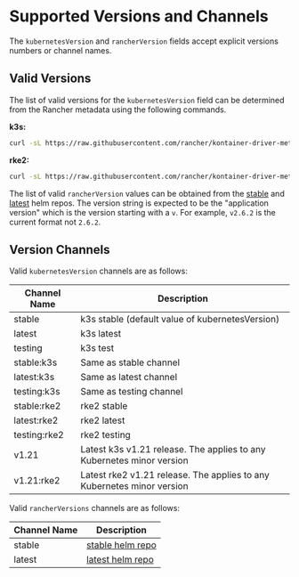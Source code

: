 # Supported Versions and Channels

The `kubernetesVersion` and `rancherVersion` fields accept explicit versions
numbers or channel names.

## Valid Versions

The list of valid versions for the `kubernetesVersion` field can be determined
from the Rancher metadata using the following commands.

__k3s:__
```bash
curl -sL https://raw.githubusercontent.com/rancher/kontainer-driver-metadata/release-v2.6/data/data.json | jq -r '.k3s.releases[].version'
```
__rke2:__
```bash
curl -sL https://raw.githubusercontent.com/rancher/kontainer-driver-metadata/release-v2.6/data/data.json | jq -r '.rke2.releases[].version'
```

The list of valid `rancherVersion` values can be obtained from the
[stable](https://artifacthub.io/packages/helm/rancher-stable/rancher) and
[latest](https://artifacthub.io/packages/helm/rancher-latest/rancher) helm
repos. The version string is expected to be the "application version" which
is the version starting with a `v`. For example, `v2.6.2` is the current
format not `2.6.2`.

## Version Channels 

Valid `kubernetesVersion` channels are as follows:

| Channel Name | Description |
|--------------|-------------|
|  stable | k3s stable (default value of kubernetesVersion) |
| latest | k3s latest |
| testing | k3s test |
|  stable:k3s | Same as stable channel |
| latest:k3s | Same as latest channel |
| testing:k3s | Same as testing channel |
|  stable:rke2 | rke2 stable |
| latest:rke2 | rke2 latest |
| testing:rke2 | rke2 testing |
| v1.21 | Latest k3s v1.21 release. The applies to any Kubernetes minor version |
| v1.21:rke2 | Latest rke2 v1.21 release. The applies to any Kubernetes minor version |

Valid `rancherVersions` channels are as follows:

| Channel Name | Description |
|--------------|-------------|
|  stable | [stable helm repo](https://artifacthub.io/packages/helm/rancher-stable/rancher) |
| latest | [latest helm repo](https://artifacthub.io/packages/helm/rancher-latest/rancher) |

